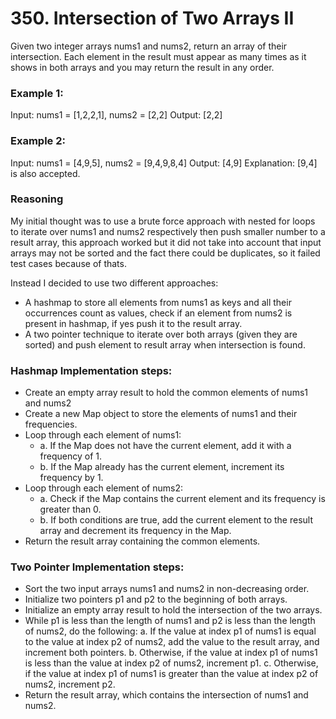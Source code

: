 # 350. Intersection of Two Arrays II
Given two integer arrays nums1 and nums2, return an array of their intersection. Each element in the result must appear as many times as it shows in both arrays and you may return the result in any order.

### Example 1:
Input: nums1 = [1,2,2,1], nums2 = [2,2]
Output: [2,2]

### Example 2:
Input: nums1 = [4,9,5], nums2 = [9,4,9,8,4]
Output: [4,9]
Explanation: [9,4] is also accepted.

### Reasoning
My initial thought was to use a brute force approach with nested for loops to iterate over nums1 and nums2 respectively then push smaller number to a result array, this approach worked but it did not take into account that input arrays may not be sorted and the fact there could be duplicates, so it failed test cases because of thats. 

Instead I decided to use two different approaches: 
- A hashmap to store all elements from nums1 as keys and all their occurrences count as values, check if an element from nums2 is present in hashmap, if yes push it to the result array.
- A two pointer technique to iterate over both arrays (given they are sorted) and push element to result array when intersection is found.

### Hashmap Implementation steps:

- Create an empty array result to hold the common elements of nums1 and nums2
- Create a new Map object to store the elements of nums1 and their frequencies.
- Loop through each element of nums1:
    - a. If the Map does not have the current element, add it with a frequency of 1.
    - b. If the Map already has the current element, increment its frequency by 1.
- Loop through each element of nums2:
    - a. Check if the Map contains the current element and its frequency is greater than 0.
    - b. If both conditions are true, add the current element to the result array and decrement its frequency in the Map.
- Return the result array containing the common elements.

### Two Pointer Implementation steps:
- Sort the two input arrays nums1 and nums2 in non-decreasing order.
- Initialize two pointers p1 and p2 to the beginning of both arrays.
- Initialize an empty array result to hold the intersection of the two arrays.
- While p1 is less than the length of nums1 and p2 is less than the length of nums2, do the following:
    a. If the value at index p1 of nums1 is equal to the value at index p2 of nums2, add the value to the result array, and increment both pointers.
    b. Otherwise, if the value at index p1 of nums1 is less than the value at index p2 of nums2, increment p1.
    c. Otherwise, if the value at index p1 of nums1 is greater than the value at index p2 of nums2, increment p2.
- Return the result array, which contains the intersection of nums1 and nums2.
